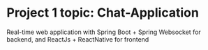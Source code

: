 # Project 1 topic: Chat-Application
Real-time web application with Spring Boot + Spring Websocket for backend, and ReactJs + ReactNative for frontend

